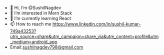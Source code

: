 - 👋 Hi, I’m @SushilNagdev
- 👀 I’m interested in Mern Stack
- 🌱 I’m currently learning React
- 📫 How to reach me https://www.linkedin.com/in/sushil-kumar-749a43253?utm_source=share&utm_campaign=share_via&utm_content=profile&utm_medium=android_app
- Email:sushilnagdev798@gmail.com
  

<!---
SushilNagdev/SushilNagdev is a ✨ special ✨ repository because its `README.md` (this file) appears on your GitHub profile.
You can click the Preview link to take a look at your changes.
--->
